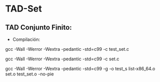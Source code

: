 # TAD-Set

## TAD Conjunto Finito:

- Compilación:

gcc -Wall -Werror -Wextra -pedantic -std=c99 -c test_set.c

gcc -Wall -Werror -Wextra -pedantic -std=c99 -c set.c

gcc -Wall -Werror -Wextra -pedantic -std=c99 -g -o test_s list-x86_64.o set.o test_set.o -no-pie
